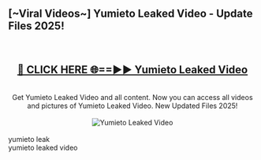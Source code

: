 <h2>[~Viral Videos~] Yumieto Leaked Video - Update Files 2025!</h2>
<br>
<div align="center">
<h2><a href="https://betterlinks.top/A2PfLJ" rel="nofollow">🔴 CLICK HERE 🌐==►► Yumieto Leaked Video</a></h2>
<br>
Get Yumieto Leaked Video and all content. Now you can access all videos and pictures of Yumieto Leaked Video. New Updated Files 2025!
<br>
<br>
<a href="https://betterlinks.top/A2PfLJ" rel="nofollow" data-target="animated-image.originalLink"><img src="https://i.ibb.co.com/WyWwxjT/player-gif2.gif" alt="Yumieto Leaked Video" style="max-width: 100%; display: inline-block;" data-target="animated-image.originalImage"></a>
</div>
<br>
yumieto leak<br>
yumieto leaked video
